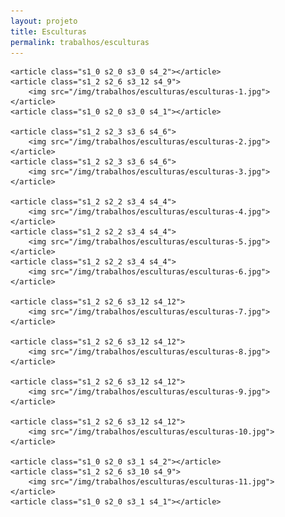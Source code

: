 ```yaml
---
layout: projeto
title: Esculturas
permalink: trabalhos/esculturas
---
```


<section>

	<article class="s1_0 s2_0 s3_0 s4_2"></article>
	<article class="s1_2 s2_6 s3_12 s4_9">
		<img src="/img/trabalhos/esculturas/esculturas-1.jpg">
	</article>
	<article class="s1_0 s2_0 s3_0 s4_1"></article>

	<article class="s1_2 s2_3 s3_6 s4_6">
		<img src="/img/trabalhos/esculturas/esculturas-2.jpg">
	</article>
	<article class="s1_2 s2_3 s3_6 s4_6">
		<img src="/img/trabalhos/esculturas/esculturas-3.jpg">
	</article>

	<article class="s1_2 s2_2 s3_4 s4_4">
		<img src="/img/trabalhos/esculturas/esculturas-4.jpg">
	</article>
	<article class="s1_2 s2_2 s3_4 s4_4">
		<img src="/img/trabalhos/esculturas/esculturas-5.jpg">
	</article>
	<article class="s1_2 s2_2 s3_4 s4_4">
		<img src="/img/trabalhos/esculturas/esculturas-6.jpg">
	</article>

	<article class="s1_2 s2_6 s3_12 s4_12">
		<img src="/img/trabalhos/esculturas/esculturas-7.jpg">
	</article>

	<article class="s1_2 s2_6 s3_12 s4_12">
		<img src="/img/trabalhos/esculturas/esculturas-8.jpg">
	</article>

	<article class="s1_2 s2_6 s3_12 s4_12">
		<img src="/img/trabalhos/esculturas/esculturas-9.jpg">
	</article>

	<article class="s1_2 s2_6 s3_12 s4_12">
		<img src="/img/trabalhos/esculturas/esculturas-10.jpg">
	</article>

	<article class="s1_0 s2_0 s3_1 s4_2"></article>
	<article class="s1_2 s2_6 s3_10 s4_9">
		<img src="/img/trabalhos/esculturas/esculturas-11.jpg">
	</article>
	<article class="s1_0 s2_0 s3_1 s4_1"></article>

</section>